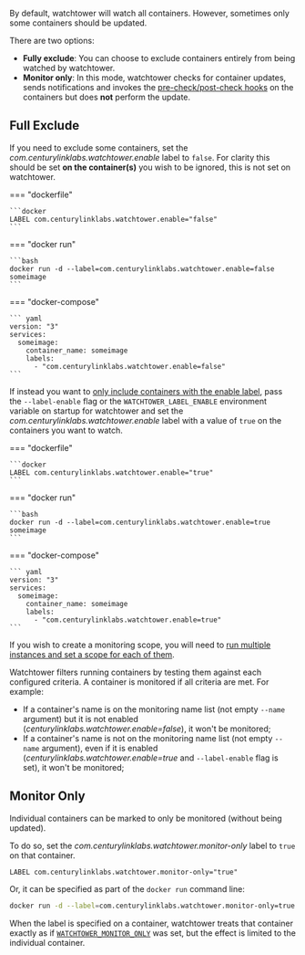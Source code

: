 By default, watchtower will watch all containers. However, sometimes only some containers should be updated.

There are two options:

-   **Fully exclude**: You can choose to exclude containers entirely from being watched by watchtower.
-   **Monitor only**: In this mode, watchtower checks for container updates, sends notifications and invokes the [pre-check/post-check hooks](https://containrrr.dev/watchtower/lifecycle-hooks/) on the containers but does **not** perform the update.

## Full Exclude 

If you need to exclude some containers, set the _com.centurylinklabs.watchtower.enable_ label to `false`.  For clarity this should be set **on the container(s)** you wish to be ignored, this is not set on watchtower.

=== "dockerfile"

    ```docker
    LABEL com.centurylinklabs.watchtower.enable="false"
    ```
=== "docker run"

    ```bash
    docker run -d --label=com.centurylinklabs.watchtower.enable=false someimage
    ```

=== "docker-compose"

    ``` yaml
    version: "3"
    services:
      someimage:
        container_name: someimage
        labels:
          - "com.centurylinklabs.watchtower.enable=false"
    ```

If instead you want to [only include containers with the enable label](https://containrrr.github.io/watchtower/arguments/#filter_by_enable_label), pass the `--label-enable` flag or the `WATCHTOWER_LABEL_ENABLE` environment variable on startup for watchtower and set the _com.centurylinklabs.watchtower.enable_ label with a value of `true` on the containers you want to watch.

=== "dockerfile"

    ```docker
    LABEL com.centurylinklabs.watchtower.enable="true"
    ```
=== "docker run"

    ```bash
    docker run -d --label=com.centurylinklabs.watchtower.enable=true someimage
    ```

=== "docker-compose"

    ``` yaml
    version: "3"
    services:
      someimage:
        container_name: someimage
        labels:
          - "com.centurylinklabs.watchtower.enable=true"
    ```

If you wish to create a monitoring scope, you will need to [run multiple instances and set a scope for each of them](https://containrrr.github.io/watchtower/running-multiple-instances).

Watchtower filters running containers by testing them against each configured criteria. A container is monitored if all criteria are met. For example:
-   If a container's name is on the monitoring name list (not empty `--name` argument) but it is not enabled (_centurylinklabs.watchtower.enable=false_), it won't be monitored;
-   If a container's name is not on the monitoring name list (not empty `--name` argument), even if it is enabled (_centurylinklabs.watchtower.enable=true_ and `--label-enable` flag is set), it won't be monitored;

## Monitor Only

Individual containers can be marked to only be monitored (without being updated).

To do so, set the *com.centurylinklabs.watchtower.monitor-only* label to `true` on that container.

```docker
LABEL com.centurylinklabs.watchtower.monitor-only="true"
```

Or, it can be specified as part of the `docker run` command line:

```bash
docker run -d --label=com.centurylinklabs.watchtower.monitor-only=true someimage
```

When the label is specified on a container, watchtower treats that container exactly as if [`WATCHTOWER_MONITOR_ONLY`](https://containrrr.dev/watchtower/arguments/#without_updating_containers) was set, but the effect is limited to the individual container. 
